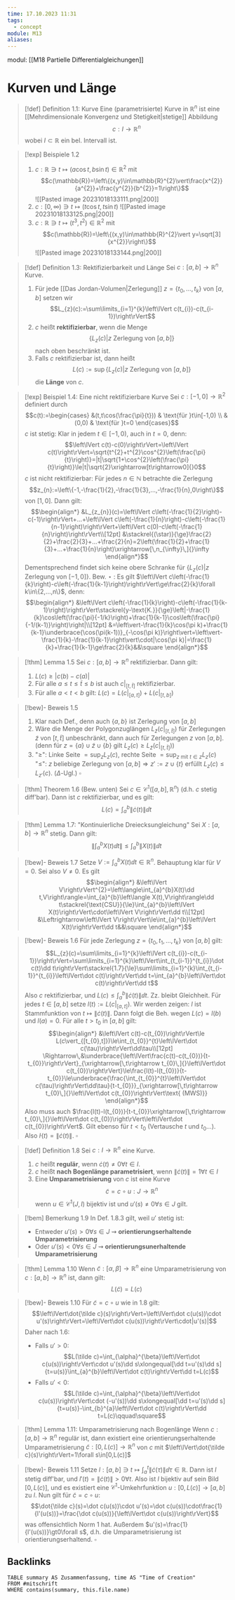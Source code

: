 ```yaml
---
time: 17.10.2023 11:31
tags:
  - concept
module: M13
aliases:
---
```

modul: [[M18 Partielle Differentialgleichungen]]
# Kurven und Länge

>[!def] Definition 1.1: Kurve
>Eine (parametrisierte) Kurve in $\mathbb{R}^{n}$ ist eine [[Mehrdimensionale Konvergenz und Stetigkeit|stetige]] Abbildung $$c:I\rightarrow\mathbb{R}^{n}$$wobei $I\subset\mathbb{R}$ ein bel. Intervall ist.

>[!exp] Beispiele 1.2
>1. $c:\mathbb{R}\ni t\mapsto(a\cos t,b\sin t)\in\mathbb{R}^{2}$ mit $$c(\mathbb{R})=\left\{(x,y)\in\mathbb{R}^{2}\vert\frac{x^{2}}{a^{2}}+\frac{y^{2}}{b^{2}}=1\right\}$$![[Pasted image 20231018133111.png|200]]
>2. $c:[0,\infty)\ni t\mapsto(t\cos t,t\sin t)$
>   ![[Pasted image 20231018133125.png|200]]
>3. $c:\mathbb{R}\ni t\mapsto(t^{3},t^{2})\in\mathbb{R}^{2}$ mit $$c(\mathbb{R})=\left\{(x,y)\in\mathbb{R}^{2}\vert y=\sqrt[3]{x^{2}}\right\}$$![[Pasted image 20231018133144.png|200]]

>[!def] Definition 1.3: Rektifizierbarkeit und Länge
>Sei $c:[a,b]\rightarrow\mathbb{R}^{n}$ Kurve.
>1. Für jede [[Das Jordan-Volumen|Zerlegung]] $z=\{t_{0},...,t_{k}\}$ von $[a,b]$ setzen wir $$L_{z}(c):=\sum\limits_{i=1}^{k}\left\lVert c(t_{i})-c(t_{i-1})\right\rVert$$
>2. $c$ heißt **rektifizierbar**, wenn die Menge $$\{L_{z}(c)\vert z\text{ Zerlegung von }[a,b]\}$$nach oben beschränkt ist.
>3. Falls $c$ rektifizierbar ist, dann heißt $$L(c):=\sup\{L_{z}(c)\vert z\text{ Zerlegung von }[a,b]\}$$die **Länge** von $c$.

>[!exp] Beispiel 1.4: Eine nicht rektifizierbare Kurve
>Sei $c:[-1,0]\rightarrow\mathbb{R}^{2}$ definiert durch $$c(t):=\begin{cases}
&(t,t\cos(\frac{\pi}{t})) & \text{für }t\in[-1,0) \\
&(0,0) & \text{für }t=0
\end{cases}$$
>$c$ ist stetig: Klar in jedem $t\in[-1,0)$, auch in $t=0$, denn: $$\left\lVert c(t)-c(0)\right\rVert=\left\lVert c(t)\right\rVert=\sqrt{t^{2}+t^{2}\cos^{2}\left(\frac{\pi}{t}\right)}=|t|\sqrt{1+\cos^{2}\left(\frac{\pi}{t}\right)}\le|t|\sqrt{2}\xrightarrow[t\rightarrow0]{}0$$
>$c$ ist nicht rektifizierbar: Für jedes $n\in\mathbb{N}$ betrachte die Zerlegung $$z_{n}:=\left\{-1,-\frac{1}{2},-\frac{1}{3},...,-\frac{1}{n},0\right\}$$von $[1,0]$. Dann gilt: $$\begin{align*}
&L_{z_{n}}(c)=\left\lVert c\left(-\frac{1}{2}\right)-c(-1)\right\rVert+...+\left\lVert c\left(-\frac{1}{n}\right)-c\left(-\frac{1}{n-1}\right)\right\rVert+\left\lVert c(0)-c\left(-\frac{1}{n}\right)\right\rVert\\[12pt]
&\stackrel{(\star)}{\ge}\frac{2}{2}+\frac{2}{3}+...+\frac{2}{n}=2\left(\frac{1}{2}+\frac{1}{3}+...+\frac{1}{n}\right)\xrightarrow[\,n_{\infty}\,]{}\infty
\end{align*}$$
>Dementsprechend findet sich keine obere Schranke für $\{L_{z}(c)\vert z\text{ Zerlegung von }[-1,0]\}$.
>Bew. $\star$ : Es gilt $\left\lVert c\left(-\frac{1}{k}\right)-c\left(-\frac{1}{k-1}\right)\right\rVert\ge\frac{2}{k}\forall k\in\{2,...,n\}$, denn: $$\begin{align*}
&\left\lVert c\left(-\frac{1}{k}\right)-c\left(-\frac{1}{k-1}\right)\right\rVert\stackrel{y-\text{K.}}{\ge}\left|-\frac{1}{k}\cos\left(\frac{\pi}{-1/k}\right)+\frac{1}{k-1}\cos\left(\frac{\pi}{-1/(k-1)}\right)\right|\\[12pt]
&=\left\vert-\frac{1}{k}\cos(\pi k)+\frac{1}{k-1}\underbrace{\cos(\pi(k-1))}_{-\cos(\pi k)}\right\vert=\left\vert-\frac{1}{k}-\frac{1}{k-1}\right\vert\cdot|\cos(\pi k)|=\frac{1}{k}+\frac{1}{k-1}\ge\frac{2}{k}&&\square
\end{align*}$$

>[!thm] Lemma 1.5
>Sei $c:[a,b]\rightarrow\mathbb{R}^{n}$ rektifizierbar. Dann gilt:
>1. $L(c)\ge|c(b)-c(a)|$
>2. Für alle $a\le t\le\tilde t\le b$ ist auch $c\vert_{[t,\tilde t]}$ rektifizierbar.
>3. Für alle $a\lt t\lt b$ gilt: $L(c)=L(c\vert_{[a,t]})+L(c\vert_{[t,b]})$

>[!bew]- Beweis 1.5
>1. Klar nach Def., denn auch $\{a,b\}$ ist Zerlegung von $[a,b]$
>2. Wäre die Menge der Polygonzuglängen $L_{\tilde z}(c\vert_{[t,\tilde t]})$ für Zerlegungen $\tilde z$ von $[t,\tilde t]$ unbeschränkt, dann auch für Zerlegungen $z$ von $[a,b]$. (denn für $z=\{a\}\cup\tilde z\cup\{b\}$ gilt $L_{z}(c)\ge L_{\tilde z}(c\vert_{[t,\tilde t]})$)
>3. "$\ge$": Linke Seite $=\sup_{z}L_{z}(c)$, rechte Seite $=\sup_{z\text{ mit }t\in z}L_{z}(c)$
>   "$\le$": $z$ beliebige Zerlegung von $[a,b]\Rightarrow z':=z\cup\{t\}$ erfüllt $L_{z}(c)\le L_{z'}(c)$. ($\Delta$-Ugl.) $\square$

>[!thm] Theorem 1.6 (Bew. unten)
>Sei $c\in\mathcal{C}^{1}([a,b],\mathbb{R}^{n})$ (d.h. $c$ stetig diff'bar). Dann ist $c$ rektifizierbar, und es gilt: $$L(c)=\int_{a}^{b}\left\lVert\dot c(t)\right\rVert\dd t$$

>[!thm] Lemma 1.7: "Kontinuierliche Dreiecksungleichung"
>Sei $X:[a,b]\rightarrow\mathbb{R}^{n}$ stetig. Dann gilt: $$\left\lVert\int_{a}^{b}X(t)\dd t\right\rVert\le\int_{a}^{b}\left\lVert X(t)\right\rVert\dd t$$

>[!bew]- Beweis 1.7
>Setze $V:=\int_{a}^{b}X(t)\dd t\in\mathbb{R}^{n}$. Behauptung klar für $V=0$. Sei also $V\ne0$. Es gilt $$\begin{align*}
&\left\lVert V\right\rVert^{2}=\left\langle\int_{a}^{b}X(t)\dd t,V\right\rangle=\int_{a}^{b}\left\langle X(t),V\right\rangle\dd t\stackrel{\text{CSU}}{\le}\int_{a}^{b}\left\lVert X(t)\right\rVert\cdot\left\lVert V\right\rVert\dd t\\[12pt]
&\Leftrightarrow\left\lVert V\right\rVert\le\int_{a}^{b}\left\lVert X(t)\right\rVert\dd t&&\square
\end{align*}$$

>[!bew]- Beweis 1.6
>Für jede Zerlegung $z=\{t_{0},t_{1},...,t_{k}\}$ von $[a,b]$ gilt: $$L_{z}(c)=\sum\limits_{i=1}^{k}\left\lVert c(t_{i})-c(t_{i-1})\right\rVert=\sum\limits_{i=1}^{k}\left\lVert\int_{t_{i-1}}^{t_{i}}\dot c(t)\dd t\right\rVert\stackrel{1.7}{\le}\sum\limits_{i=1}^{k}\int_{t_{i-1}}^{t_{i}}\left\lVert\dot c(t)\right\rVert\dd t=\int_{a}^{b}\left\lVert\dot c(t)\right\rVert\dd t$$
>Also $c$ rektifizierbar, und $L(c)\le\int_{a}^{b}\left\lVert\dot c(t)\right\rVert\dd t$. Zz. bleibt Gleichheit.
>Für jedes $t\in[a,b]$ setze $l(t):=L(c\vert_{[a,t]})$. Wir werden zeigen: $l$ ist Stammfunktion von $t\mapsto\left\lVert\dot c(t)\right\rVert$. Dann folgt die Beh. wegen $L(c)=l(b)$ und $l(a)=0$. 
>Für alle $t\gt t_{0}$ in $[a,b]$ gilt: $$\begin{align*}
&\left\lVert c(t)-c(t_{0})\right\rVert\le L(c\vert_{[t_{0},t]})\le\int_{t_{0}}^{t}\left\lVert\dot c(\tau)\right\rVert\dd\tau\\[12pt]
\Rightarrow\,&\underbrace{\left\lVert\frac{c(t)-c(t_{0})}{t-t_{0}}\right\rVert}_{\xrightarrow[\,t\rightarrow t_{0}\,]{}\left\lVert\dot c(t_{0})\right\rVert}\le\frac{l(t)-l(t_{0})}{t-t_{0}}\le\underbrace{\frac{\int_{t_{0}}^{t}\left\lVert\dot c(\tau)\right\rVert\dd\tau}{t-t_{0}}}_{\xrightarrow[\,t\rightarrow t_{0}\,]{}\left\lVert\dot c(t_{0})\right\rVert\text{ (MWS)}}
\end{align*}$$
>Also muss auch $\frac{l(t)-l(t_{0})}{t-t_{0}}\xrightarrow[\,t\rightarrow t_{0}\,]{}\left\lVert\dot c(t_{0})\right\rVert\left\lVert\dot c(t_{0})\right\rVert$.
>Gilt ebenso für $t\lt t_{0}$ (Vertausche $t$ und $t_{0}$...). Also $\dot l(t)=\left\lVert\dot c(t)\right\rVert$. $\square$

>[!def] Definition 1.8
>Sei $c:I\rightarrow\mathbb{R}^{n}$ eine Kurve.
>1. $c$ heißt **regulär**, wenn $\dot c(t)\ne0\forall t\in I$.
>2. $c$ heißt **nach Bogenlänge parametrisiert**, wenn $\left\lVert\dot c(t)\right\rVert=1\forall t\in I$
>3. Eine **Umparametrisierung** von $c$ ist eine Kurve $$\tilde c=c\circ u:J\rightarrow\mathbb{R}^{n}$$wenn $u\in\mathcal{C}^{1}(J,I)$ bijektiv ist und $u'(s)\ne0\forall s\in J$ gilt.

>[!bem] Bemerkung 1.9
>In Def. 1.8.3 gilt, weil $u'$ stetig ist:
>- Entweder $u'(s)\gt0\forall s\in J$ $\rightsquigarrow$ **orientierungserhaltende Umparametrisierung**
>- Oder $u'(s)\lt0\forall s\in J$ $\rightsquigarrow$ **orientierungsunerhaltende Umparametrisierung**

>[!thm] Lemma 1.10
>Wenn $\tilde c:[\alpha,\beta]\rightarrow\mathbb{R}^{n}$ eine Umparametrisierung von $c:[a,b]\rightarrow\mathbb{R}^{n}$ ist, dann gilt: $$L(\tilde c)=L(c)$$

>[!bew]- Beweis 1.10
>Für $\tilde c=c\circ u$ wie in 1.8 gilt: $$\left\lVert\dot{\tilde c}(s)\right\rVert=\left\lVert\dot c(u(s))\cdot u'(s)\right\rVert=\left\lVert\dot c(u(s))\right\rVert\cdot|u'(s)|$$
>Daher nach 1.6:
>- Falls $u'\gt0$: $$L(\tilde c)=\int_{\alpha}^{\beta}\left\lVert\dot c(u(s))\right\rVert\cdot u'(s)\dd s\xlongequal[\dd t=u'(s)\dd s]{t=u(s)}\int_{a}^{b}\left\lVert\dot c(t)\right\rVert\dd t=L(c)$$
>- Falls $u'\lt0$: $$L(\tilde c)=\int_{\alpha}^{\beta}\left\lVert\dot c(u(s))\right\rVert\cdot (-u'(s))\dd s\xlongequal[\dd t=u'(s)\dd s]{t=u(s)}-\int_{b}^{a}\left\lVert\dot c(t)\right\rVert\dd t=L(c)\qquad\square$$

>[!thm] Lemma 1.11: Umparametrisierung nach Bogenlänge
>Wenn $c:[a,b]\rightarrow\mathbb{R}^{n}$ regulär ist, dann existiert eine orientierungserhaltende Umparametrisierung $\tilde c:[0,L(c)]\rightarrow\mathbb{R}^{n}$ von $c$ mit $\left\lVert\dot{\tilde c}(s)\right\rVert=1\forall s\in[0,L(c)]$

>[!bew]- Beweis 1.11
>Setze $l:[a,b]\ni t\mapsto\int_{a}^{t}\left\lVert\dot c(\tau)\right\rVert\dd\tau\in\mathbb{R}$. Dann ist $l$ stetig diff'bar, und $l'(t)=\left\lVert\dot c(t)\right\rVert\gt0\forall t$. Also ist $l$ bijektiv auf sein Bild $[0,L(c)]$, und es existiert eine $\mathcal{C}^{1}$-Umkehrfunktion $u:[0,L(c)]\rightarrow[a,b]$ zu $l$.
>Nun gilt für $\tilde c=c\circ u$: $$\dot{\tilde c}(s)=\dot c(u(s))\cdot u'(s)=\dot c(u(s))\cdot\frac{1}{l'(u(s))}=\frac{\dot c(u(s))}{\left\lVert\dot c(u(s))\right\rVert}$$was offensichtlich Norm $1$ hat. Außerdem $u'(s)=\frac{1}{l'(u(s))}\gt0\forall s$, d.h. die Umparametrisierung ist orientierungserhaltend. $\square$
## Backlinks
```dataview
TABLE summary AS Zusammenfassung, time AS "Time of Creation"
FROM #mitschrift
WHERE contains(summary, this.file.name)
```
